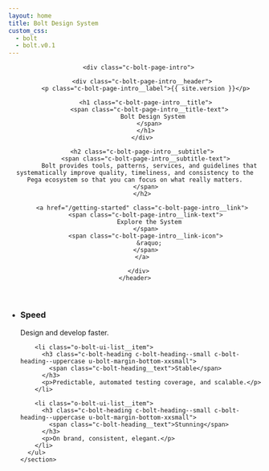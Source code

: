 ```yaml
---
layout: home
title: Bolt Design System
custom_css:
  - bolt
  - bolt.v0.1
---
```

<div class="o-bolt-grid o-bolt-grid--center o-bolt-grid--large o-bolt-grid--middle">
  <div class="o-bolt-grid__cell u-bolt-width-1/1 u-bolt-width-8/12@medium">
    <header role="banner">

      <div class="c-bolt-page-intro">

        <div class="c-bolt-page-intro__header">
          <p class="c-bolt-page-intro__label">{{ site.version }}</p>

          <h1 class="c-bolt-page-intro__title">
            <span class="c-bolt-page-intro__title-text">
              Bolt Design System
            </span>
          </h1>
        </div>

        <h2 class="c-bolt-page-intro__subtitle">
          <span class="c-bolt-page-intro__subtitle-text">
            Bolt provides tools, patterns, services, and guidelines that systematically improve quality, timeliness, and consistency to the Pega ecosystem so that you can focus on what really matters.
          </span>
        </h2>

        <a href="/getting-started" class="c-bolt-page-intro__link">
          <span class="c-bolt-page-intro__link-text">
            Explore the System
          </span>
          <span class="c-bolt-page-intro__link-icon">
            &raquo;
          </span>
        </a>

      </div>
    </header>

  </div>


  <div class="o-bolt-grid__cell u-bolt-width-1/1 u-bolt-width-4/12@medium">
    <section role="region">
      <ul class="o-bolt-ui-list o-bolt-ui-list--borderless">
        <li class="o-bolt-ui-list__item">
          <h3 class="c-bolt-heading c-bolt-heading--small c-bolt-heading--uppercase u-bolt-margin-bottom-xxsmall">
            <span class="c-bolt-heading__text">
              Speed
            </span>
          </h3>
          <p>Design and develop faster.</p>
        </li>

        <li class="o-bolt-ui-list__item">
          <h3 class="c-bolt-heading c-bolt-heading--small c-bolt-heading--uppercase u-bolt-margin-bottom-xxsmall">
            <span class="c-bolt-heading__text">Stable</span>
          </h3>
          <p>Predictable, automated testing coverage, and scalable.</p>
        </li>

        <li class="o-bolt-ui-list__item">
          <h3 class="c-bolt-heading c-bolt-heading--small c-bolt-heading--uppercase u-bolt-margin-bottom-xxsmall">
            <span class="c-bolt-heading__text">Stunning</span>
          </h3>
          <p>On brand, consistent, elegant.</p>
        </li>
      </ul>
    </section>
  </div>
</div>

